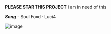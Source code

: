 **PLEASE STAR THIS PROJECT** i am in need of this

***Song*** - Soul Food · Luci4

![image](https://user-images.githubusercontent.com/80993711/130337473-f4079b1e-6cfc-4a17-8be0-50c2f267f68c.png)

